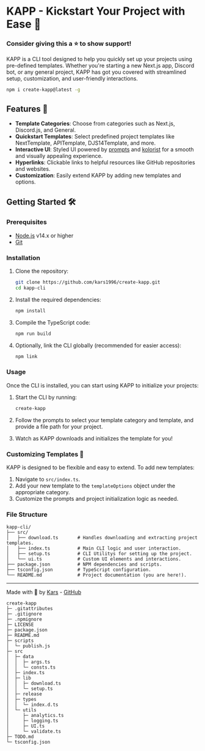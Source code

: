 # KAPP - Kickstart Your Project with Ease 🚀 

### Consider giving this a ⭐ to show support!

KAPP is a CLI tool designed to help you quickly set up your projects using pre-defined templates. Whether you're starting a new Next.js app, Discord bot, or any general project, KAPP has got you covered with streamlined setup, customization, and user-friendly interactions.

```bash
npm i create-kapp@latest -g
```

## Features 🌟
- **Template Categories**: Choose from categories such as Next.js, Discord.js, and General.
- **Quickstart Templates**: Select predefined project templates like NextTemplate, APITemplate, DJS14Template, and more.
- **Interactive UI**: Styled UI powered by [prompts](https://www.npmjs.com/package/prompts) and [kolorist](https://www.npmjs.com/package/kolorist) for a smooth and visually appealing experience.
- **Hyperlinks**: Clickable links to helpful resources like GitHub repositories and websites.
- **Customization**: Easily extend KAPP by adding new templates and options.

## Getting Started 🛠️

### Prerequisites
- [Node.js](https://nodejs.org/) v14.x or higher
- [Git](https://git-scm.com/)

### Installation

1. Clone the repository:
   ```bash
   git clone https://github.com/kars1996/create-kapp.git
   cd kapp-cli
   ```

2. Install the required dependencies:
   ```bash
   npm install
   ```

3. Compile the TypeScript code:
   ```bash
   npm run build
   ```

4. Optionally, link the CLI globally (recommended for easier access):
   ```bash
   npm link
   ```

### Usage

Once the CLI is installed, you can start using KAPP to initialize your projects:

1. Start the CLI by running:
   ```bash
   create-kapp
   ```

2. Follow the prompts to select your template category and template, and provide a file path for your project.

3. Watch as KAPP downloads and initializes the template for you!

### Customizing Templates 🧩

KAPP is designed to be flexible and easy to extend. To add new templates:

1. Navigate to `src/index.ts`.
2. Add your new template to the `templateOptions` object under the appropriate category.
3. Customize the prompts and project initialization logic as needed.

### File Structure

```plaintext
kapp-cli/
├── src/
│   ├── download.ts       # Handles downloading and extracting project templates.
│   ├── index.ts          # Main CLI logic and user interaction.
│   ├── setup.ts          # CLI Utilitys for setting up the project.
│   └── ui.ts             # Custom UI elements and interactions.
├── package.json          # NPM dependencies and scripts.
├── tsconfig.json         # TypeScript configuration.
└── README.md             # Project documentation (you are here!).
```
---

Made with 💙 by [Kars](https://kars.bio) - [GitHub](https://github.com/Kars1996)
```
create-kapp
├─ .gitattributes
├─ .gitignore
├─ .npmignore
├─ LICENSE
├─ package.json
├─ README.md
├─ scripts
│  └─ publish.js
├─ src
│  ├─ data
│  │  ├─ args.ts
│  │  └─ consts.ts
│  ├─ index.ts
│  ├─ lib
│  │  ├─ download.ts
│  │  └─ setup.ts
│  ├─ release
│  ├─ types
│  │  └─ index.d.ts
│  └─ utils
│     ├─ analytics.ts
│     ├─ logging.ts
│     ├─ UI.ts
│     └─ validate.ts
├─ TODO.md
└─ tsconfig.json

```